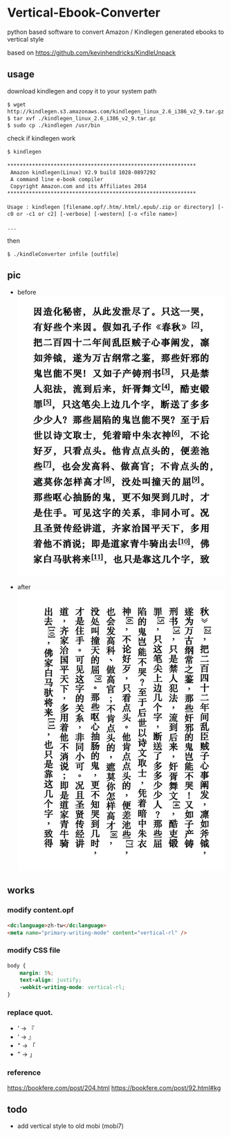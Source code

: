 Vertical-Ebook-Converter
========================
python based software to convert Amazon / Kindlegen generated ebooks to vertical style

based on https://github.com/kevinhendricks/KindleUnpack

## usage
download kindlegen and copy it to your system path 
```
$ wget http://kindlegen.s3.amazonaws.com/kindlegen_linux_2.6_i386_v2_9.tar.gz
$ tar xvf ./kindlegen_linux_2.6_i386_v2_9.tar.gz 
$ sudo cp ./kindlegen /usr/bin
```

check if kindlegen work
```
$ kindlegen

*************************************************************
 Amazon kindlegen(Linux) V2.9 build 1028-0897292 
 A command line e-book compiler 
 Copyright Amazon.com and its Affiliates 2014 
*************************************************************

Usage : kindlegen [filename.opf/.htm/.html/.epub/.zip or directory] [-c0 or -c1 or c2] [-verbose] [-western] [-o <file name>] 

...
```

then 
```
$ ./kindleConverter infile [outfile]
```

## pic

 - before
![before](./screenshot_2019_10_05T01_25_27+0800.png)

 - after
![after](./screenshot_2019_10_05T01_26_22+0800.png)

## works
### modify content.opf
```html
<dc:language>zh-tw</dc:language>
<meta name="primary-writing-mode" content="vertical-rl" />
```

### modify CSS file
```css
body {
	margin: 5%;
	text-align: justify;
	-webkit-writing-mode: vertical-rl;
}
```

### replace quot.
 - ‘ -> 『
 - ’ ->  』
 - “ -> 「
 - ” ->  」

### reference
https://bookfere.com/post/204.html
https://bookfere.com/post/92.html#kg

## todo
 - add vertical style to old mobi (mobi7)

